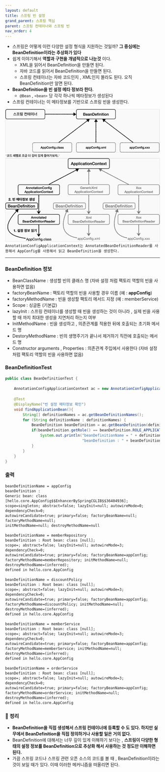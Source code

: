```yaml
---
layout: default
title: 스프링 빈 설정
grand_parent: 스프링 핵심
parent: 스프링 컨테이너와 스프링 빈
nav_order: 4
---
```

-   스프링은 어떻게 이런 다양한 설정 형식을 지원하는 것일까? **그 중심에는 BeanDefinition이라는 추상화가 있다**
-   쉽게 이야기해서 **역할과 구현을 개념적으로 나눈것** 이다.
    -   XML을 읽어서 BeanDefinition을 만들면 된다.
    -   자바 코드를 읽어서 BeanDefinition을 만들면 된다.
    -   스프링 컨테이너는 자바 코드인지 , XML인지 몰라도 된다. 오직 BeanDefinition만 알면 된다.
-   **BeanDefinition을 빈 설정 메타 정보라 한다.**
    -   `@Bean` , `<bean>` 당 각각 하나씩 메타정보가 생성된다
-   스프링 컨테이너는 이 메타정보를 기반으로 스프링 빈을 생성한다.

![](../../assets/images/spring-core/spring-container&bean/13.png)
![](../../assets/images/spring-core/spring-container&bean/14.png)
`AnnotationConfigApplicationContext는 AnnotatedBeanDefinitionReader를 사용해서 AppConfig를 사용해서 읽고 BeanDefinition을 생성한다.`

* * *
### **BeanDefinition 정보**

-   BeanClassName : 생성할 빈의 클래스 명 (자바 설정 처럼 팩토리 역할의 빈을 사용하면 없음)
-   factoryBeanName : 팩토리 역할의 빈을 사용할 경우 이름 (예 : **appConfig**)
-   factoryMethodName : 빈을 생성할 팩토리 메서드 지정 (예 : memberService)
-   Scope : 싱글톤 (기본값)
-   lazyInit : 스프링 컨테이너를 생성할 때 빈을 생성하는 것이 아니라 , 실제 빈을 사용할 때 까지 최대한 생성을 지연처리 하는지 여부
-   InitMethodName : 빈을 생성하고 , 의존관계를 적용한 뒤에 호출되는 초기화 메서드 명
-   DestoryMethodName : 빈의 생명주기가 끝나서 제거하기 직전에 호출되는 메서드 명
-   Constructor arguments , Properties : 의존관계 주입에서 사용한다 (자바 설정 처럼 팩토리 역할의 빈을 사용하면 없음)


### **BeanDefinitionTest**
```java
public class BeanDefinitionTest {

    AnnotationConfigApplicationContext ac = new AnnotationConfigApplicationContext(AppConfig .class);

    @Test
    @DisplayName("빈 설정 메타정보 확인")
    void findApplicationBean(){
        String[] definitionNames = ac.getBeanDefinitionNames();
        for (String definitionName : definitionNames) {
            BeanDefinition beanDefinition = ac.getBeanDefinition(definitionName);
            if(beanDefinition.getRole() == beanDefinition.ROLE_APPLICATION){
                System.out.println("beanDefinitionName = " + definitionName + "\n" +
                                   "beanDefinition : " + beanDefinition);
            }
        }
    }
}
```
### **출력**
```
beanDefinitionName = appConfig
beanDefinition :
Generic bean: class [hello.core.AppConfig$$EnhancerBySpringCGLIB$$36404936];
scope=singleton; abstract=false; lazyInit=null; autowireMode=0; dependencyCheck=0;
autowireCandidate=true; primary=false; factoryBeanName=null; factoryMethodName=null;
initMethodName=null; destroyMethodName=null

beanDefinitionName = memberRepository
beanDefinition : Root bean: class [null];
scope=; abstract=false; lazyInit=null; autowireMode=3; dependencyCheck=0;
autowireCandidate=true; primary=false; factoryBeanName=appConfig;
factoryMethodName=memberRepository; initMethodName=null; destroyMethodName=(inferred);
defined in hello.core.AppConfig

beanDefinitionName = discountPolicy
beanDefinition : Root bean: class [null];
scope=; abstract=false; lazyInit=null; autowireMode=3; dependencyCheck=0;
autowireCandidate=true; primary=false; factoryBeanName=appConfig;
factoryMethodName=discountPolicy; initMethodName=null; destroyMethodName=(inferred);
defined in hello.core.AppConfig

beanDefinitionName = memberService
beanDefinition : Root bean: class [null];
scope=; abstract=false; lazyInit=null; autowireMode=3; dependencyCheck=0;
autowireCandidate=true; primary=false; factoryBeanName=appConfig;
factoryMethodName=memberService; initMethodName=null; destroyMethodName=(inferred);
defined in hello.core.AppConfig

beanDefinitionName = orderService
beanDefinition : Root bean: class [null];
scope=; abstract=false; lazyInit=null; autowireMode=3; dependencyCheck=0;
autowireCandidate=true; primary=false; factoryBeanName=appConfig;
factoryMethodName=orderService; initMethodName=null; destroyMethodName=(inferred);
defined in hello.core.AppConfig
```

### 📌 **정리**

-   **BeanDefinition을 직접 생성해서 스프링 컨테이너에 등록할 수 도 있다. 하지만 실무에서 BeanDefinition을 직접 정의하거나 사용할 일은 거의 없다.**
-   BeanDefinition에 대해서는 너무 깊이 있게 이해하기 보다는 , **스프링이 다양한 형태의 설정 정보를 BeanDefinition으로 추상화 해서 사용하는 것 정도만 이해하면 된다.**
-   가끔 스프링 코드나 스프링 관련 오픈 소스의 코드를 볼 때 , BeanDefinition이라는 것이 보일 때가 있다. 이때 이러한 메커니즘을 떠올리면 된다.
